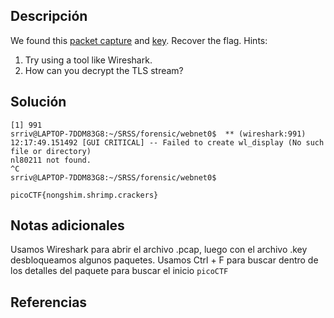 ## Descripción
We found this [packet capture](https://jupiter.challenges.picoctf.org/static/0c84d3636dd088d9fe4efd5d0d869a06/capture.pcap) and [key](https://jupiter.challenges.picoctf.org/static/0c84d3636dd088d9fe4efd5d0d869a06/picopico.key). Recover the flag.
Hints:
1. Try using a tool like Wireshark.
2. How can you decrypt the TLS stream?
## Solución 

```srriv@LAPTOP-7DDM83G8:~/SRSS/forensic/webnet0$ wireshark capture.pcap &
[1] 991
srriv@LAPTOP-7DDM83G8:~/SRSS/forensic/webnet0$  ** (wireshark:991) 12:17:49.151492 [GUI CRITICAL] -- Failed to create wl_display (No such file or directory)
nl80211 not found.
^C
srriv@LAPTOP-7DDM83G8:~/SRSS/forensic/webnet0$

```

~~~
picoCTF{nongshim.shrimp.crackers}
~~~


## Notas adicionales 

Usamos Wireshark para abrir el archivo .pcap, luego con el archivo .key desbloqueamos algunos paquetes. Usamos Ctrl + F para buscar dentro de los detalles del paquete para buscar el inicio `picoCTF`

## Referencias
